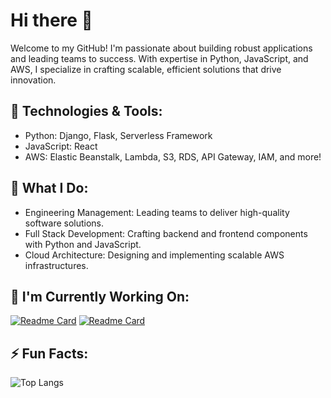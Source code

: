 # Hi there 👋
Welcome to my GitHub! I'm passionate about building robust applications and leading teams to success. With expertise in Python, JavaScript, and AWS, I specialize in crafting scalable, efficient solutions that drive innovation.

## 🔧 Technologies & Tools:
- Python: Django, Flask, Serverless Framework
- JavaScript: React
- AWS: Elastic Beanstalk, Lambda, S3, RDS, API Gateway, IAM, and more!
## 💼 What I Do:
- Engineering Management: Leading teams to deliver high-quality software solutions.
- Full Stack Development: Crafting backend and frontend components with Python and JavaScript.
- Cloud Architecture: Designing and implementing scalable AWS infrastructures.
## 🔭 I'm Currently Working On:
[![Readme Card](https://github-readme-stats.vercel.app/api/pin/?username=joshkotrous&repo=devume-frontend)](https://github.com/joshkotrous/devume-frontend)
[![Readme Card](https://github-readme-stats.vercel.app/api/pin/?username=joshkotrous&repo=devume-backend)](https://github.com/joshkotrous/devume-backend)
<!--
## 🚀 Projects:
Here are a few projects I've worked on:

Project 1: Brief description
Project 2: Brief description
Project 3: Brief description
## 📫 Let's Connect:
LinkedIn: Your LinkedIn Profile
Twitter: @YourTwitterHandle
Feel free to explore my repositories and reach out if you have any questions or collaboration opportunities. Happy coding! 🌟

Feel free to customize it to fit your style and preferences!
<!--
**joshkotrous/joshkotrous** is a ✨ _special_ ✨ repository because its `README.md` (this file) appears on your GitHub profile.

Here are some ideas to get you started:

- 🔭 I’m currently working on ...
- 🌱 I’m currently learning ...
- 👯 I’m looking to collaborate on ...
- 🤔 I’m looking for help with ...
- 💬 Ask me about ...
- 📫 How to reach me: ...
- 😄 Pronouns: ...
- 
-->
## ⚡ Fun Facts:
![Top Langs](https://github-readme-stats.vercel.app/api/top-langs/?username=joshkotrous&hide=css,html)


